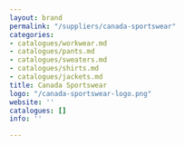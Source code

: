 ```yaml
---
layout: brand
permalink: "/suppliers/canada-sportswear"
categories:
- catalogues/workwear.md
- catalogues/pants.md
- catalogues/sweaters.md
- catalogues/shirts.md
- catalogues/jackets.md
title: Canada Sportswear
logo: "/canada-sportswear-logo.png"
website: ''
catalogues: []
info: ''

---
```

